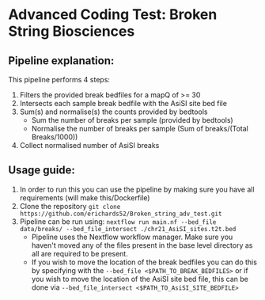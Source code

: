 # Advanced Coding Test: Broken String Biosciences

## Pipeline explanation:
This pipeline performs 4 steps:
1. Filters the provided break bedfiles for a mapQ of >= 30
2. Intersects each sample break bedfile with the AsiSI site bed file
3. Sum(s) and normalise(s) the counts provided by bedtools
   * Sum the number of breaks per sample (provided by bedtools)
   * Normalise the number of breaks per sample (Sum of breaks/(Total Breaks/1000))
4. Collect normalised number of AsiSI breaks

## Usage guide: 
1. In order to run this you can use the pipeline by making sure you have all requirements (will make this/Dockerfile)
1. Clone the repository ```git clone https://github.com/erichards52/Broken_string_adv_test.git```
2. Pipeline can be run using: 
```nextflow run main.nf --bed_file data/breaks/ --bed_file_intersect ./chr21_AsiSI_sites.t2t.bed```
   * Pipeline uses the Nextflow workflow manager. Make sure you haven't moved any of the files present in the base level directory as all are required to be present. 
   * If you wish to move the location of the break bedfiles you can do this by specifying with the ```--bed_file <$PATH_TO_BREAK_BEDFILES>``` or if you wish to move the location of the AsiSI site bed file, this can be done via ```--bed_file_intersect <$PATH_TO_AsiSI_SITE_BEDFILE>```
